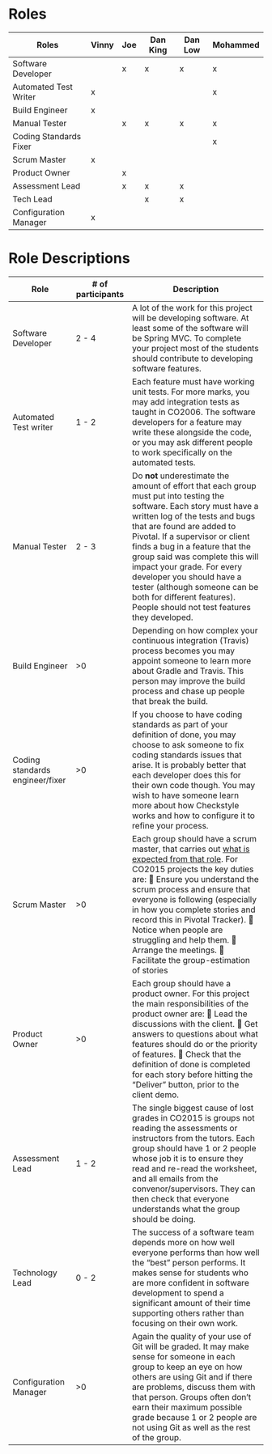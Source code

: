 # Roles

| Roles                  | Vinny | Joe | Dan King | Dan Low | Mohammed |
| ---------------------- | ----- | --- | -------- | ------- | -------- |
| Software Developer     |       | x   | x        | x       | x        |
| Automated Test Writer  | x     |     |          |         | x        |
| Build Engineer         | x     |     |          |         |          |
| Manual Tester          |       | x   | x        | x       | x        |
| Coding Standards Fixer |       |     |          |         | x        |
| Scrum Master           | x     |     |          |         |          |
| Product Owner          |       | x   |          |         |          |
| Assessment Lead        |       | x   | x        | x       |          |
| Tech Lead              |       |     | x        | x       |          |
| Configuration Manager  | x     |     |          |         |          |

# Role Descriptions
| Role                            | # of participants | Description                                                                                                                                                                                                                                                                                                                                                                                                                                                                                                                      |
| ------------------------------- | ----------------- | -------------------------------------------------------------------------------------------------------------------------------------------------------------------------------------------------------------------------------------------------------------------------------------------------------------------------------------------------------------------------------------------------------------------------------------------------------------------------------------------------------------------------------- |
| Software Developer              | 2 - 4             | A lot of the work for this project will be developing software. At least some of the software will be Spring MVC. To complete your project most of the students should contribute to developing software features.                                                                                                                                                                                                                                                                                                               |
| Automated Test writer           | 1 - 2             | Each feature must have working unit tests. For more marks, you may add integration tests as taught in CO2006. The software developers for a feature may write these alongside the code, or you may ask different people to work specifically on the automated tests.                                                                                                                                                                                                                                                             |
| Manual Tester                   | 2 - 3             | Do **not** underestimate the amount of effort that each group must put into testing the software. Each story must have a written log of the tests and bugs that are found are added to Pivotal. If a supervisor or client finds a bug in a feature that the group said was complete this will impact your grade. For every developer you should have a tester (although someone can be both for different features). People should not test features they developed.                                                             |
| Build Engineer                  | >0                | Depending on how complex your continuous integration (Travis) process becomes you may appoint someone to learn more about Gradle and Travis. This person may improve the build process and chase up people that break the build.                                                                                                                                                                                                                                                                                                 |
| Coding standards engineer/fixer | >0                | If you choose to have coding standards as part of your definition of done, you may choose to ask someone to fix coding standards issues that arise. It is probably better that each developer does this for their own code though. You may wish to have someone learn more about how Checkstyle works and how to configure it to refine your process.                                                                                                                                                                            |
| Scrum Master                    | >0                | Each group should have a scrum master, that carries out [what is expected from that role](https://www.yodiz.com/blog/scrum-master-job-descriptions-and-responsibilities-in-agile-methodology/). For CO2015 projects the key duties are: 🌟 Ensure you understand the scrum process and ensure that everyone is following (especially in how you complete stories and record this in Pivotal Tracker). 🌟 Notice when people are struggling and help them. 🌟 Arrange the meetings. 🌟 Facilitate the group-estimation of stories |
| Product Owner                   | >0                | Each group should have a product owner. For this project the main responsibilities of the product owner are: 🌟 Lead the discussions with the client. 🌟 Get answers to questions about what features should do or the priority of features. 🌟 Check that the definition of done is completed for each story before hitting the “Deliver” button, prior to the client demo.                                                                                                                                                   |
| Assessment Lead                 | 1 - 2             | The single biggest cause of lost grades in CO2015 is groups not reading the assessments or instructors from the tutors. Each group should have 1 or 2 people whose job it is to ensure they read and re-read the worksheet, and all emails from the convenor/supervisors. They can then check that everyone understands what the group should be doing.                                                                                                                                                                          |
| Technology Lead                 | 0 - 2             | The success of a software team depends more on how well everyone performs than how well the “best” person performs. It makes sense for students who are more confident in software development to spend a significant amount of their time supporting others rather than focusing on their own work.                                                                                                                                                                                                                           |
| Configuration Manager           | >0                | Again the quality of your use of Git will be graded. It may make sense for someone in each group to keep an eye on how others are using Git and if there are problems, discuss them with that person. Groups often don’t earn their maximum possible grade because 1 or 2 people are not using Git as well as the rest of the group.                                                                                                                                                                                            |
